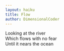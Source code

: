 ```yaml
---
layout: haiku
title: Flow
author: DimensionalCoder
---
```


Looking at the river<br>
Which flows with no fear<br>
Until it nears the ocean<br>